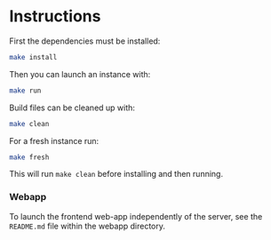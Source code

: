 # Instructions

First the dependencies must be installed:

```bash
make install
```

Then you can launch an instance with:

```bash
make run
```

Build files can be cleaned up with:

```bash
make clean
```

For a fresh instance run:

```bash
make fresh
```

This will run `make clean` before installing and then running. 

### Webapp

To launch the frontend web-app independently of the server, see the `README.md` file within the webapp directory.
